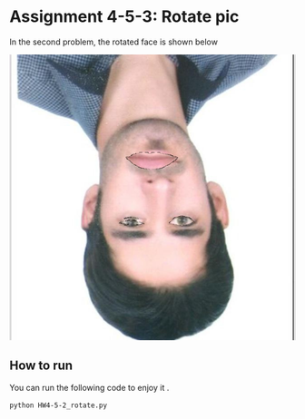 # Assignment 4-5-3: Rotate pic
In the second problem, the rotated face is shown below 



![Alt text](result.jpg)

## How to run

You can run the following code to enjoy it . 




```
python HW4-5-2_rotate.py
```
